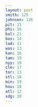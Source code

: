 ```yaml
---
layout: post
smith: 125
johnson: 126
pit: 15
phi: 16
bal: 21
bos: 14
lad: 11
was: 13
kan: 16
tam: 19
nyy: 19
cle: 17
tor: 13
stl: 18
min: 19
hou: 18
atl: 12
sdg: 10
---
```

